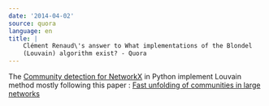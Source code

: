 ```yaml
---
date: '2014-04-02'
source: quora
language: en
title: |
    Clément Renaud\'s answer to What implementations of the Blondel
    (Louvain) algorithm exist? - Quora
---
```


The [Community detection for
NetworkX](http://perso.crans.org/aynaud/communities/) in Python
implement Louvain method mostly following this paper : [Fast unfolding
of communities in large networks](http://lanl.arxiv.org/abs/0803.0476)

